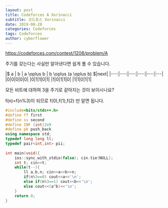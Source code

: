 ```yaml
---
layout: post
title: Codeforces A Xorinacci
subtitle: 코드포스 Xorinacci
date: 2019-08-28
categories: Codeforces
tags: Codeforces
author: cyberflower
---
```


<https://codeforces.com/contest/1208/problem/A>

주기를 갖는다는 사실만 알아낸다면 쉽게 풀 수 있습니다.

|$ a $|$ b $|$ a \oplus b $|$ b \oplus (a \oplus b) $|next|
|---:|---:|---:|---:|---:|---|
|0|0|0|0|0|
|0|1|1|0|1|
|1|0|1|1|0|
|1|1|0|1|1|

모든 비트에 대하여 3을 주기로 같아지는 것이 보이시나요?

f(n)=f(n%3)이 되므로 f(0),f(1),f(2) 만 알면 됩니다.

```cpp
#include<bits/stdc++.h>
#define ff first
#define ss second
#define INF (int)2e9
#define pb push_back
using namespace std;
typedef long long ll;
typedef pair<int,int> pii;
 
int main(void){
	ios::sync_with_stdio(false); cin.tie(NULL);
	int t; cin>>t;
	while(t--){
		ll a,b,n; cin>>a>>b>>n;
		if(n%3==0) cout<<a<<'\n';
		else if(n%3==1) cout<<b<<'\n';
		else cout<<(a^b)<<'\n';
	}
	return 0;
}
```
